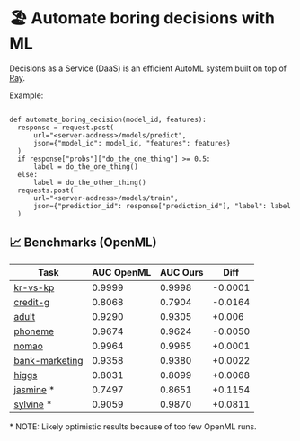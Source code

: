 # 🏖 Automate boring decisions with ML

Decisions as a Service (DaaS) is an efficient AutoML system built on top of 
[Ray](https://github.com/ray-project/ray).

Example:
```python3

def automate_boring_decision(model_id, features):
  response = request.post(
      url="<server-address>/models/predict", 
      json={"model_id": model_id, "features": features}
  )
  if response["probs"]["do_the_one_thing"] >= 0.5:
      label = do_the_one_thing()
  else:
      label = do_the_other_thing()
  requests.post(
      url="<server-address>/models/train", 
      json={"prediction_id": response["prediction_id"], "label": label
  )
```

## 📈 Benchmarks (OpenML)

| Task | AUC OpenML | AUC Ours | Diff |
| --- | --- | --- | --- |
| [kr-vs-kp](https://www.openml.org/t/3) | 0.9999 | 0.9998 | -0.0001 |
| [credit-g](https://www.openml.org/t/31) | 0.8068 | 0.7904 | -0.0164 |
| [adult](https://www.openml.org/t/7592) | 0.9290 | 0.9305 | +0.006 |
| [phoneme](https://www.openml.org/t/9952) | 0.9674 | 0.9624 | -0.0050 |
| [nomao](https://www.openml.org/t/9977) | 0.9964 | 0.9965 | +0.0001 |
| [bank-marketing](https://www.openml.org/t/14965) | 0.9358 | 0.9380  | +0.0022  |
| [higgs](https://www.openml.org/t/146606) | 0.8031 | 0.8099  | +0.0068  |
| [jasmine](https://www.openml.org/t/168911) * | 0.7497 | 0.8651 | +0.1154 |
| [sylvine](https://www.openml.org/t/168912) * | 0.9059 | 0.9870 | +0.0811 |

\* NOTE: Likely optimistic results because of too few OpenML runs.

